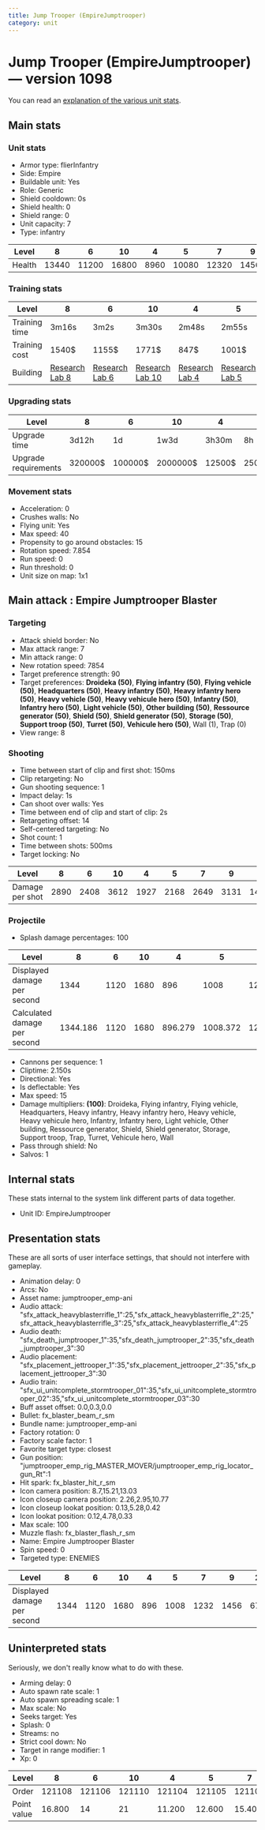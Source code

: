 ```yaml
---
title: Jump Trooper (EmpireJumptrooper)
category: unit
---
```


# Jump Trooper (EmpireJumptrooper) — version 1098

You can read an [explanation  of the various unit stats](unitexplained.md).

## Main stats

### Unit stats

  * Armor type: flierInfantry
  * Side: Empire
  * Buildable unit: Yes
  * Role: Generic
  * Shield cooldown: 0s
  * Shield health: 0
  * Shield range: 0
  * Unit capacity: 7
  * Type: infantry

|Level |8    |6    |10   |4   |5    |7    |9    |2   |1   |3   |
|------|-----|-----|-----|----|-----|-----|-----|----|----|----|
|Health|13440|11200|16800|8960|10080|12320|14560|6720|5600|7840|


### Training stats

|Level        |8                                      |6                                      |10                                      |4                                      |5                                      |7                                      |9                                      |2                                      |1                                |3                                      |
|-------------|---------------------------------------|---------------------------------------|----------------------------------------|---------------------------------------|---------------------------------------|---------------------------------------|---------------------------------------|---------------------------------------|---------------------------------|---------------------------------------|
|Training time|3m16s                                  |3m2s                                   |3m30s                                   |2m48s                                  |2m55s                                  |3m9s                                   |3m23s                                  |2m34s                                  |2m20s                            |2m41s                                  |
|Training cost|1540$                                  |1155$                                  |1771$                                   |847$                                   |1001$                                  |1309$                                  |1617$                                  |539$                                   |385$                             |693$                                   |
|Building     |[Research Lab 8](empireOffenseLab.html)|[Research Lab 6](empireOffenseLab.html)|[Research Lab 10](empireOffenseLab.html)|[Research Lab 4](empireOffenseLab.html)|[Research Lab 5](empireOffenseLab.html)|[Research Lab 7](empireOffenseLab.html)|[Research Lab 9](empireOffenseLab.html)|[Research Lab 2](empireOffenseLab.html)|[Barracks 8](empireBarracks.html)|[Research Lab 3](empireOffenseLab.html)|


### Upgrading stats

|Level               |8      |6      |10      |4     |5     |7      |9       |2    |1   |3    |
|--------------------|-------|-------|--------|------|------|-------|--------|-----|----|-----|
|Upgrade time        |3d12h  |1d     |1w3d    |3h30m |8h    |2d     |5d      |15m  |0s  |1h   |
|Upgrade requirements|320000$|100000$|2000000$|12500$|25000$|160000$|1000000$|1500$|600$|4000$|


### Movement stats

  * Acceleration: 0
  * Crushes walls: No
  * Flying unit: Yes
  * Max speed: 40
  * Propensity to go around obstacles: 15
  * Rotation speed: 7.854
  * Run speed: 0
  * Run threshold: 0
  * Unit size on map: 1x1

## Main attack : Empire Jumptrooper Blaster

### Targeting

  * Attack shield border: No
  * Max attack range: 7
  * Min attack range: 0
  * New rotation speed: 7854
  * Target preference strength: 90
  * Target preferences: **Droideka (50)**, **Flying infantry (50)**, **Flying vehicle (50)**, **Headquarters (50)**, **Heavy infantry (50)**, **Heavy infantry hero (50)**, **Heavy vehicle (50)**, **Heavy vehicule hero (50)**, **Infantry (50)**, **Infantry hero (50)**, **Light vehicle (50)**, **Other building (50)**, **Ressource generator (50)**, **Shield (50)**, **Shield generator (50)**, **Storage (50)**, **Support troop (50)**, **Turret (50)**, **Vehicule hero (50)**, Wall (1), Trap (0)
  * View range: 8

### Shooting

  * Time between start of clip and first shot: 150ms
  * Clip retargeting: No
  * Gun shooting sequence: 1
  * Impact delay: 1s
  * Can shoot over walls: Yes
  * Time between end of clip and start of clip: 2s
  * Retargeting offset: 14
  * Self-centered targeting: No
  * Shot count: 1
  * Time between shots: 500ms
  * Target locking: No

|Level          |8   |6   |10  |4   |5   |7   |9   |2   |1   |3   |
|---------------|----|----|----|----|----|----|----|----|----|----|
|Damage per shot|2890|2408|3612|1927|2168|2649|3131|1445|1204|1686|


### Projectile

  * Splash damage percentages: 100

|Level                       |8       |6   |10  |4      |5       |7       |9       |2      |1  |3      |
|----------------------------|--------|----|----|-------|--------|--------|--------|-------|---|-------|
|Displayed damage per second |1344    |1120|1680|896    |1008    |1232    |1456    |672    |560|784    |
|Calculated damage per second|1344.186|1120|1680|896.279|1008.372|1232.093|1456.279|672.093|560|784.186|


  * Cannons per sequence: 1
  * Cliptime: 2.150s
  * Directional: Yes
  * Is deflectable: Yes
  * Max speed: 15
  * Damage multipliers: **(100)**: Droideka, Flying infantry, Flying vehicle, Headquarters, Heavy infantry, Heavy infantry hero, Heavy vehicle, Heavy vehicule hero, Infantry, Infantry hero, Light vehicle, Other building, Ressource generator, Shield, Shield generator, Storage, Support troop, Trap, Turret, Vehicule hero, Wall
  * Pass through shield: No
  * Salvos: 1

## Internal stats

These stats internal to the system link different parts of data together.

  * Unit ID: EmpireJumptrooper

## Presentation stats

These are all sorts of user interface settings, that should not interfere with gameplay.

  * Animation delay: 0
  * Arcs: No
  * Asset name: jumptrooper_emp-ani
  * Audio attack: "sfx_attack_heavyblasterrifle_1":25,"sfx_attack_heavyblasterrifle_2":25,"sfx_attack_heavyblasterrifle_3":25,"sfx_attack_heavyblasterrifle_4":25
  * Audio death: "sfx_death_jumptrooper_1":35,"sfx_death_jumptrooper_2":35,"sfx_death_jumptrooper_3":30
  * Audio placement: "sfx_placement_jettrooper_1":35,"sfx_placement_jettrooper_2":35,"sfx_placement_jettrooper_3":30
  * Audio train: "sfx_ui_unitcomplete_stormtrooper_01":35,"sfx_ui_unitcomplete_stormtrooper_02":35,"sfx_ui_unitcomplete_stormtrooper_03":30
  * Buff asset offset: 0.0,0.3,0.0
  * Bullet: fx_blaster_beam_r_sm
  * Bundle name: jumptrooper_emp-ani
  * Factory rotation: 0
  * Factory scale factor: 1
  * Favorite target type: closest
  * Gun position: "jumptrooper_emp_rig_MASTER_MOVER/jumptrooper_emp_rig_locator_gun_Rt":1
  * Hit spark: fx_blaster_hit_r_sm
  * Icon camera position: 8.7,15.21,13.03
  * Icon closeup camera position: 2.26,2.95,10.77
  * Icon closeup lookat position: 0.13,5.28,0.42
  * Icon lookat position: 0.12,4.78,0.33
  * Max scale: 100
  * Muzzle flash: fx_blaster_flash_r_sm
  * Name: Empire Jumptrooper Blaster
  * Spin speed: 0
  * Targeted type: ENEMIES

|Level                      |8   |6   |10  |4  |5   |7   |9   |2  |1  |3  |
|---------------------------|----|----|----|---|----|----|----|---|---|---|
|Displayed damage per second|1344|1120|1680|896|1008|1232|1456|672|560|784|


## Uninterpreted stats

Seriously, we don't really know what to do with these.

  * Arming delay: 0
  * Auto spawn rate scale: 1
  * Auto spawn spreading scale: 1
  * Max scale: No
  * Seeks target: Yes
  * Splash: 0
  * Streams: no
  * Strict cool down: No
  * Target in range modifier: 1
  * Xp: 0

|Level      |8     |6     |10    |4     |5     |7     |9     |2     |1     |3     |
|-----------|------|------|------|------|------|------|------|------|------|------|
|Order      |121108|121106|121110|121104|121105|121107|121109|121102|121101|121103|
|Point value|16.800|14    |21    |11.200|12.600|15.400|18.200|8.400 |7     |9.800 |


